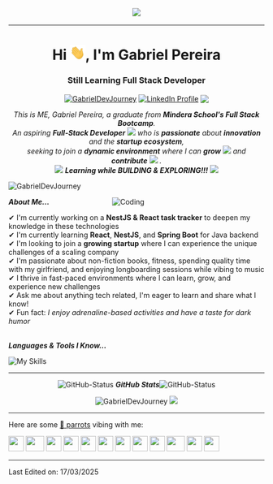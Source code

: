 <p align="center">
  <img src="https://github.com/thompsonemerson/thompsonemerson/raw/master/cover-thompson.png" height="180">
</p>
<hr>
<h1 align="center">Hi <img src="https://raw.githubusercontent.com/ABSphreak/ABSphreak/master/gifs/Hi.gif" width="30px">, I'm Gabriel Pereira</h1>
<h3 align="center">Still Learning Full Stack Developer</h3>
<p align="center">
<a href="https://github.com/GabrielDevJourney" target="blank"><img align="center" src="https://img.shields.io/badge/GitHub-100000?style=for-the-badge&logo=github&logoColor=white" alt="GabrielDevJourney"></a>
<a href="https://www.linkedin.com/in/gabriel-pereira-developer/" target="_blank"><img align="center" src="https://img.shields.io/badge/LinkedIn-0077B5?style=for-the-badge&logo=linkedin&logoColor=white" alt="LinkedIn Profile" /></a>
<a href="mailto:gabspereira178@gmail.com"><img align="center" src="https://img.shields.io/badge/Gmail-D14836?style=for-the-badge&logo=gmail&logoColor=white"></a>
</p>

<p align="center">
  <em>
    This is ME, Gabriel Pereira, a graduate from <b>Mindera School's Full Stack Bootcamp</b>. <br>
    An aspiring <b>Full-Stack Developer</b> <img src="https://github.com/TheDudeThatCode/TheDudeThatCode/blob/master/Assets/Developer.gif" width="30px"> who is <b>passionate</b>
    about <b>innovation</b> and the <b>startup ecosystem</b>, <br>seeking to join a <b>dynamic environment</b> where I can 
    <b>grow</b> <img src="https://github.com/TheDudeThatCode/TheDudeThatCode/blob/master/Assets/Rocket.gif" width="18px"> and 
    <b>contribute</b> <img src="https://github.com/TheDudeThatCode/TheDudeThatCode/blob/master/Assets/Medal.gif" width="20px">&nbsp;.
  </em> 
  <br>
  <img src="https://media.giphy.com/media/VgCDAzcKvsR6OM0uWg/giphy.gif" width="50"> <b><i>Learning while BUILDING & EXPLORING!!!</i></b> <img src="https://media.giphy.com/media/7j2hfyeVcDtf2/giphy.gif" width="50">
</p>

<p align="left"> <img src="https://komarev.com/ghpvc/?username=GabrielDevJourney&amp;label=Profile%20views&amp;color=0e75b6&amp;style=flat" alt="GabrielDevJourney"> </p>

<img align="right" width="300px" alt="Coding" src="https://media.giphy.com/media/3ohs4BSacFKI7A717y/giphy.gif">

<p><em><strong>About Me...</strong></em></p>


✔ I'm currently working on a <strong>NestJS & React task tracker</strong> to deepen my knowledge in these technologies<br>
✔ I'm currently learning <strong>React</strong>, <strong>NestJS</strong>, and <strong>Spring Boot</strong> for Java backend<br>
✔ I'm looking to join a <strong>growing startup</strong> where I can experience the unique challenges of a scaling company<br>
✔ I'm passionate about non-fiction books, fitness, spending quality time with my girlfriend, and enjoying longboarding sessions while vibing to music<br>
✔ I thrive in fast-paced environments where I can learn, grow, and experience new challenges<br>
✔ Ask me about anything tech related, I'm eager to learn and share what I know!<br>
✔ Fun fact: <em>I enjoy adrenaline-based activities and have a taste for dark humor</em><br><br>

<p><em><strong>Languages & Tools I Know…</strong></em></p>

<img src="https://skillicons.dev/icons?i=html,css,js,ts,react,nodejs,nestjs,java,mongodb,mysql,git,github,npm,docker,postman,figma&amp;theme=dark" alt="My Skills" />

<hr>

<p align="center">
<img src="https://media.giphy.com/media/8UHRm5oY4k4FDxq5QG/giphy.gif" width="30px" alt="GitHub-Status">&nbsp;<i><b>GitHub Stats</b></i><img src="https://media.giphy.com/media/8UHRm5oY4k4FDxq5QG/giphy.gif" width="30px" alt="GitHub-Status">
</p>

<div align="center">
  <img src="https://github-readme-stats.vercel.app/api/top-langs?username=GabrielDevJourney&show_icons=true&locale=en&layout=compact&theme=tokyonight" alt="GabrielDevJourney">
  <img src="https://github-readme-stats-sigma-five.vercel.app/api?username=GabrielDevJourney&show_icons=true&theme=tokyonight&include_all_commits=false&count_private=true&hide=stars,issues,contribs&custom_title=2025%20GitHub%20Activity" width="410">
</div>

<hr>

<p>Here are some <a href="https://cultofthepartyparrot.com">🦜 parrots</a> vibing with me:</p>

<div>
    <img src="https://cultofthepartyparrot.com/parrots/hd/githubparrot.gif" width="30" height="30">
    <img src="https://cultofthepartyparrot.com/parrots/asyncparrot.gif" width="36" height="30">
    <img src="https://cultofthepartyparrot.com/parrots/exceptionallyfastparrot.gif" width="30" height="30">
    <img src="https://cultofthepartyparrot.com/parrots/hd/60fpsparrot.gif" width="30" height="30">
    <img src="https://cultofthepartyparrot.com/parrots/hd/jumpingparrot.gif" width="30" height="30">
    <img src="https://cultofthepartyparrot.com/parrots/hd/opensourceparrot.gif" width="30" height="30">
    <img src="https://cultofthepartyparrot.com/parrots/hd/dealwithitnowparrot.gif" width="30" height="30">
    <img src="https://cultofthepartyparrot.com/parrots/hd/hypnoparrotlight.gif" width="30" height="30">
    <img src="https://cultofthepartyparrot.com/parrots/databaseparrot.gif" width="30" height="30">
    <img src="https://cultofthepartyparrot.com/parrots/fixparrot.gif" width="36" height="30">
    <img src="https://cultofthepartyparrot.com/parrots/hd/laptop_parrot.gif" width="30" height="30">
    <img src="https://cultofthepartyparrot.com/parrots/hd/spinningparrot.gif" width="30" height="30">
</div>

<hr>
<p>Last Edited on: 17/03/2025</p>
